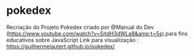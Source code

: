 # pokedex
Recriação do Projeto Pokedex criado por @Manual do Dev  (https://www.youtube.com/watch?v=SjtdH3dWLa8&amp;t=5s),para fins educativos sobre JavaScript 
Link para visualização : https://guilhermelautert.github.io/pokedex/
